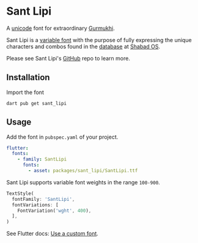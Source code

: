 # Sant Lipi

A [unicode](<https://en.wikipedia.org/wiki/Gurmukhi_(Unicode_block)>) font for extraordinary [Gurmukhi](https://en.wikipedia.org/wiki/Gurmukhi).

Sant Lipi is a [variable font](https://developer.mozilla.org/en-US/docs/Web/CSS/CSS_Fonts/Variable_Fonts_Guide) with the purpose of fully expressing the unique characters and combos found in the [database](https://github.com/shabados/database) at [Shabad OS](https://shabados.com/).

Please see Sant Lipi's [GitHub](https://github.com/shabados/SantLipi) repo to learn more.

## Installation

Import the font

```shell
dart pub get sant_lipi
```

## Usage

Add the font in `pubspec.yaml` of your project.
```yaml
flutter:
  fonts:
    - family: SantLipi
      fonts:
        - asset: packages/sant_lipi/SantLipi.ttf
```

Sant Lipi supports variable font weights in the range `100-900`.

```dart
TextStyle(
  fontFamily: 'SantLipi',
  fontVariations: [
    FontVariation('wght', 400),
  ],
)
```

See Flutter docs: [Use a custom font](https://docs.flutter.dev/cookbook/design/fonts).
